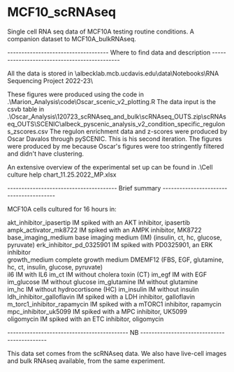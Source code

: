 # MCF10_scRNAseq
Single cell RNA seq data of MCF10A testing routine conditions. A companion dataset to MCF10A_bulkRNAseq.

------------------------------------ Where to find data and description ---------------------------------------------

All the data is stored in \\albecklab.mcb.ucdavis.edu\data\Notebooks\RNA Sequencing Project 2022-23\

These figures were produced using the code in .\Marion_Analysis\code\Oscar_scenic_v2_plotting.R
The data input is the csvb table in .\Oscar_Analysis\120723_scRNAseq_and_bulk\scRNAseq_OUTS.zip\scRNAseq_OUTS\SCENIC\albeck_pyscenic_analysis_v2_condition_specific_regulons_zscores.csv
The regulon enrichment data and z-scores were produced by Oscar Davalos through pySCENIC. This is his second iteration.
The figures were produced by me because Oscar's figures were too stringently filtered and didn't have clustering.

An extensive overview of the experimental set up can be found in .\Cell culture help chart_11.25.2022_MP.xlsx


--------------------------------------- Brief summary ----------------------------------------

MCF10A cells cultured for 16 hours in:

akt_inhibitor_ipasertip		IM spiked with an AKT inhibitor, ipasertib
ampk_activator_mk8722		IM spiked with an AMPK inhibitor, MK8722
base_imaging_medium    		base imaging medium (IM) (insulin, ct, hc, glucose, pyruvate)
erk_inhibitor_pd_0325901   	IM spiked with PD0325901, an ERK inhibitor                  
growth_medium			complete growth medium DMEMF12 (FBS, EGF, glutamine, hc, ct, insulin, glucose, pyruvate)                         
il6                       	IM with IL6
im_ct                      	IM without cholera toxin (CT)
im_egf                          IM with EGF     
im_glucose                	IM without glucose
im_glutamine                    IM without glutamine   
im_hc                  		IM without hydrocortisone (HC)
im_insulin                	IM without insulin
ldh_inhibitor_galloflavin 	IM spiked with a LDH inhibitor, galloflavin
m_torc1_inhibitor_rapamycin     IM spiked with a mTORC1 inhibitor, rapamycin  
mpc_inhibitor_uk5099            IM spiked with a MPC inhibitor, UK5099     
oligomycin 			IM spiked with an ETC inhibitor, oligomycin
                
------------------------------------------- NB --------------------------------------------

This data set comes from the scRNAseq data.
We also have live-cell images and bulk RNAseq available, from the same experiment.





























